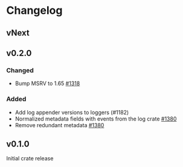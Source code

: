 # Changelog

## vNext

## v0.2.0

### Changed

- Bump MSRV to 1.65 [#1318](https://github.com/open-telemetry/opentelemetry-rust/pull/1318)

### Added

- Add log appender versions to loggers (#1182)
- Normalized metadata fields with events from the log crate [#1380](https://github.com/open-telemetry/opentelemetry-rust/pull/1380)
- Remove redundant metadata [#1380](https://github.com/open-telemetry/opentelemetry-rust/pull/1380)

## v0.1.0

Initial crate release
